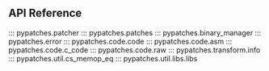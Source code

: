 ## API Reference

::: pypatches.patcher
::: pypatches.patches
::: pypatches.binary_manager
::: pypatches.error
::: pypatches.code.code
::: pypatches.code.asm
::: pypatches.code.c_code
::: pypatches.code.raw
::: pypatches.transform.info
::: pypatches.util.cs_memop_eq
::: pypatches.util.libs.libs